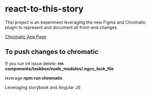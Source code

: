 # react-to-this-story

Thsi project is an experiment leveraging the new Figma and Chromatic plugin to represent and document all front-end changes.

[Chromatic App Page](https://www.chromatic.com/builds?appId=65660f136d01acf425fc324e)

## To push changes to chromatic

If you run int issue delete: **rm components/taskbox/node_modules/.ngcc_lock_file**

leverage **npm run chromatic**

Leveraging storybook and Angular JS
